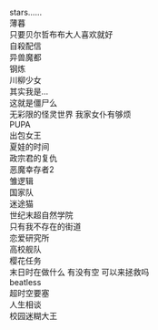 stars……  
薄暮  
只要贝尔哲布布大人喜欢就好  
自殺配信  
异兽魔都  
钢炼  
川柳少女  
其实我是…  
这就是僵尸么  
无彩限的怪灵世界
我家女仆有够烦  
PUPA  
出包女王  
夏娃的时间  
政宗君的复仇  
恶魔幸存者2  
雏逻辑  
国家队  
迷途猫  
世纪末超自然学院  
只有我不存在的街道  
恋爱研究所  
高校舰队  
樱花任务  
末日时在做什么 有没有空 可以来拯救吗  
beatless  
超时空要塞  
人生相谈  
校园迷糊大王  
